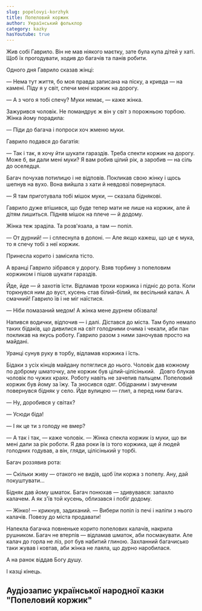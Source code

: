 ```yaml
---
slug: popelovyi-korzhyk
title: Попеловий коржик
author: Український фольклор
category: kazky
hasYoutube: true
---
```

Жив собі Гаврило. Він не мав ніякого маєтку, зате бу­ла купа дітей у хаті. Щоб їх прогодувати, ходив до ба­гачів та панів робити.

Одного дня Гаврило сказав жінці:

— Нема тут життя, бо моя правда записана на піску, а кривда — на камені. Піду я у світ, спечи мені коржик на дорогу.

— А з чого я тобі спечу? Муки немає, — каже жінка.

Зажурився чоловік. Не помандрує ж він у світ з по­рожньою торбою. Жінка йому порадила:

— Піди до багача і попроси хоч жменю муки.

Гаврило подався до багатія:

— Так і так, я хочу йти шукати гараздів. Треба спек­ти коржик на дорогу. Може б, ви дали мені муки? Я вам робив цілий рік, а заробив — на сіль до оселедця.

Багач почухав потилицю і не відповів. Покликав свою жінку і щось шепнув на вухо. Вона вийшла з хати й невдовзі повернулася.

— Я там приготувала тобі мішок муки, — сказала бід­някові.

Гаврило дуже втішився, що буде тепер мати не лише на коржик, але й дітям лишиться. Підняв мішок на пле­че — й додому.

Жінка теж зраділа. Та розв'язала, а там — попіл.

— От дурний! — і сплеснула в долоні. — Але якщо ка­жеш, що це є мука, то я спечу тобі з неї коржик.

Принесла корито і замісила тісто.

А вранці Гаврило зібрався у дорогу. Взяв торбину з попеловим коржиком і пішов шукати гараздів.

Йде, йде — й захотів їсти. Відламав трохи коржика і підніс до рота. Коли торкнувся ним до вуст, кусень став білий-білий, як весільний калач. А смачний! Гаврило їв і не міг наїстися.

— Ніби помазаний медом! А жінка мене дурнем обізвала!

Напився водички, відпочив — і далі. Дістався до міста. Там було немало таких бідаків, що дивилися на світ го­лодними очима і чекали, аби пан покликав на якусь ро­боту. Гаврило разом з ними заночував просто на майдані.

Уранці сунув руку в торбу, відламав коржика і їсть.

Бідаки з усіх кінців майдану потяглися до нього. Чо­ловік дав кожному по доброму шматочку, але коржик був цілий-цілісінький.
 
Довго блукав чоловік по чужих краях. Роботу навіть не зачепив пальцем. Попеловий коржик був йому за їжу. Та зносився одяг. Обідраним і змученим повернувся бід­няк у село. Йде вулицею — глип, а перед ним багач.

— Ну, доробився у світах?

— Усюди біда!

— І як це ти з голоду не вмер?

— А так і так, — каже чоловік. — Жінка спекла кор­жик із муки, що ви мені дали за рік роботи. Я два роки їв із того коржика, ще й людей голодних годував, а він, гляди, цілісінький у торбі.

Багач роззявив рота:

— Скільки живу — отакого не видів, щоб їли коржа з попелу. Ану, дай покуштувати…

Бідняк дав йому шматок. Багач понюхав — здивував­ся: запахло калачем. А як з'їв той кусень, облизався і по­біг додому.

— Жінко! — крикнув, задиханий. — Вибери попіл із печі і наліпи з нього калачів. Повезу до міста продавати!

Напекла багачка повненьке корито попелових калачів, накрила рушником. Багач не втерпів — відламав шматок, аби посмакувати. Але калач до горла не ліз, рот був на­битий глиною. Захланний багачисько таки жував і ковтав, аби жінка не лаяла, що дурно наробилася.

А на ранок віддав Богу душу.

І казці кінець.

## Аудіозапис української народної казки "Попеловий коржик"

<YoutubeIframe id="Wmz8lt9Q0J4" className="md:w-4/5" />
